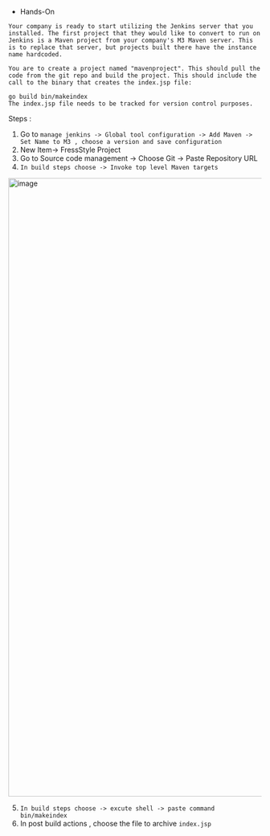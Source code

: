 - Hands-On
```
Your company is ready to start utilizing the Jenkins server that you installed. The first project that they would like to convert to run on Jenkins is a Maven project from your company's M3 Maven server. This is to replace that server, but projects built there have the instance name hardcoded.

You are to create a project named "mavenproject". This should pull the code from the git repo and build the project. This should include the call to the binary that creates the index.jsp file:

go build bin/makeindex 
The index.jsp file needs to be tracked for version control purposes.
```

Steps :
1) Go to ```manage jenkins -> Global tool configuration -> Add Maven -> Set Name to M3 , choose a version and save configuration```
2) New Item-> FressStyle Project
3) Go to Source code management -> Choose Git -> Paste Repository URL 
4) ``` In build steps choose -> Invoke top level Maven targets ```
<img width="1231" alt="image" src="https://user-images.githubusercontent.com/76193921/194034923-60096c46-7613-4a2f-8c33-60aae327542a.png">

5) ``` In build steps choose -> excute shell -> paste command bin/makeindex ```
6) In post build actions , choose the file to archive ```index.jsp```

